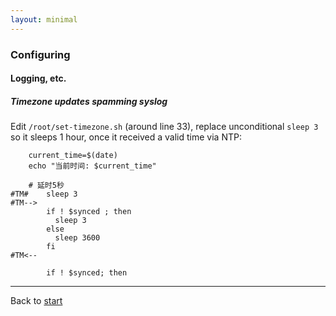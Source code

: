 ```yaml
---
layout: minimal
---
```

### Configuring

#### Logging, etc.

##### Timezone updates spamming syslog

Edit `/root/set-timezone.sh` (around line 33), replace unconditional `sleep 3` so it sleeps 1 hour, once it received a valid time via NTP:

```
    current_time=$(date)
    echo "当前时间: $current_time"

    # 延时5秒
#TM#    sleep 3
#TM-->
        if ! $synced ; then
          sleep 3
        else
          sleep 3600
        fi
#TM<--

        if ! $synced; then
```

----
Back to [start](index.md)
